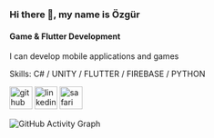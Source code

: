 ### Hi there 👋, my name is Özgür
#### Game & Flutter Development
I can develop mobile applications and games

Skills: C# / UNITY / FLUTTER / FIREBASE / PYTHON



[<img src='https://cdn.jsdelivr.net/npm/simple-icons@3.0.1/icons/github.svg' alt='github' height='40'>](https://github.com/ozguraydogan)  [<img src='https://cdn.jsdelivr.net/npm/simple-icons@3.0.1/icons/linkedin.svg' alt='linkedin' height='40'>](https://www.linkedin.com/in/www.linkedin.com/in/aydoganozgur/)  [<img src='https://cdn.jsdelivr.net/npm/simple-icons@3.0.1/icons/safari.svg' alt='safari' height='40'>](www.ozguraydogan.com)  

![GitHub Activity Graph](https://activity-graph.herokuapp.com/graph?username=ozguraydogan)  


